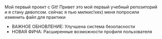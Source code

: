 Мой первый проект с Git!
Привет это мой первый учебный репозиторий и я стану девопсом. сейчас я пью милкис!хех)
меня попросили изменить файл для практики
- ВАЖНОЕ ОБНОВЛЕНИЕ: Улучшена система безопасности
- НОВАЯ ФИЧА: Расширенные возможности профиля пользователя


